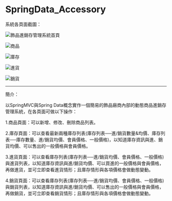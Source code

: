 # SpringData_Accessory


系統各頁面截圖：

![飾品進銷存管理系統首頁](https://github.com/rafree1225/SpringData_Accessory/assets/68884317/b3cc9c53-ff3d-4714-b853-c892b03f6049)

![商品](https://github.com/rafree1225/SpringData_Accessory/assets/68884317/e6422eb0-53f3-4912-8730-a93bd39eda6d)

![庫存](https://github.com/rafree1225/SpringData_Accessory/assets/68884317/b561fe23-b58c-4102-a86d-f0f11703f5b5)

![進貨](https://github.com/rafree1225/SpringData_Accessory/assets/68884317/3af21fc5-bacc-4735-af6e-4da8f33898b8)

![銷貨](https://github.com/rafree1225/SpringData_Accessory/assets/68884317/78d49cdd-0598-4da2-9dca-2b45d20b61eb)

*****************************************************************************************************************

簡介：

以SpringMVC與Spring Data概念實作一個簡易的飾品廠商內部的動態商品進銷存管理系統，在各頁面可做以下操作：

1.商品頁面：可以新增、修改、刪除商品列表。

2.庫存頁面：可以查看最新兩種庫存列表(庫存列表──進/銷貨數量&均價、庫存列表──庫存數量、進/銷貨均價、會員價格、一般價格)，以知道庫存資訊與進、銷貨均價、可以售出的一般價格與會員價格。

3.進貨頁面：可以查看庫存列表(庫存列表──進/銷貨均價、會員價格、一般價格)與進貨列表，以知道庫存資訊與進/銷貨均價、可以買進的一般價格與會員價格，再做進貨，並可立即查看進貨情形；且庫存情形與各項價格會做動態變動。

4.銷貨頁面：可以查看庫存列表(庫存列表──進/銷貨均價、會員價格、一般價格)與銷貨列表，以知道庫存資訊與進/銷貨均價、可以售出的一般價格與會員價格，再做銷貨，並可立即查看銷貨情形；且庫存情形與各項價格會做動態變動。


